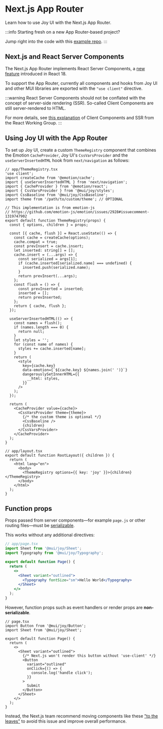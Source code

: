 # Next.js App Router

<p class="description">Learn how to use Joy UI with the Next.js App Router.</p>

:::info
Starting fresh on a new App Router-based project?

Jump right into the code with this [example repo](https://github.com/mui/material-ui/blob/master/examples/joy-next-app-router-ts).
:::

## Next.js and React Server Components

The Next.js App Router implements React Server Components, a [new feature](https://github.com/reactjs/rfcs/blob/main/text/0227-server-module-conventions.md#changes-since-v1) introduced in React 18.

To support the App Router, currently all components and hooks from Joy UI and other MUI libraries are exported with the `"use client"` directive.

:::warning
React Server Components should not be conflated with the concept of server-side rendering (SSR).
So-called Client Components are still server-rendered to HTML.

For more details, see [this explanation](https://github.com/reactwg/server-components/discussions/4) of Client Components and SSR from the React Working Group.
:::

## Using Joy UI with the App Router

To set up Joy UI, create a custom `ThemeRegistry` component that combines the Emotion `CacheProvider`, Joy UI's `CssVarsProvider` and the `useServerInsertedHTML` hook from `next/navigation` as follows:

```tsx
// app/ThemeRegistry.tsx
'use client';
import createCache from '@emotion/cache';
import { useServerInsertedHTML } from 'next/navigation';
import { CacheProvider } from '@emotion/react';
import { CssVarsProvider } from '@mui/joy/styles';
import CssBaseline from '@mui/joy/CssBaseline';
import theme from '/path/to/custom/theme'; // OPTIONAL

// This implementation is from emotion-js
// https://github.com/emotion-js/emotion/issues/2928#issuecomment-1319747902
export default function ThemeRegistry(props) {
  const { options, children } = props;

  const [{ cache, flush }] = React.useState(() => {
    const cache = createCache(options);
    cache.compat = true;
    const prevInsert = cache.insert;
    let inserted: string[] = [];
    cache.insert = (...args) => {
      const serialized = args[1];
      if (cache.inserted[serialized.name] === undefined) {
        inserted.push(serialized.name);
      }
      return prevInsert(...args);
    };
    const flush = () => {
      const prevInserted = inserted;
      inserted = [];
      return prevInserted;
    };
    return { cache, flush };
  });

  useServerInsertedHTML(() => {
    const names = flush();
    if (names.length === 0) {
      return null;
    }
    let styles = '';
    for (const name of names) {
      styles += cache.inserted[name];
    }
    return (
      <style
        key={cache.key}
        data-emotion={`${cache.key} ${names.join(' ')}`}
        dangerouslySetInnerHTML={{
          __html: styles,
        }}
      />
    );
  });

  return (
    <CacheProvider value={cache}>
      <CssVarsProvider theme={theme}>
        {/* the custom theme is optional */}
        <CssBaseline />
        {children}
      </CssVarsProvider>
    </CacheProvider>
  );
}

// app/layout.tsx
export default function RootLayout({ children }) {
  return (
    <html lang="en">
      <body>
        <ThemeRegistry options={{ key: 'joy' }}>{children}</ThemeRegistry>
      </body>
    </html>
  );
}
```

## Function props

Props passed from server components—for example `page.js` or other routing files—must be [serializable](https://nextjs.org/docs/getting-started/react-essentials#passing-props-from-server-to-client-components-serialization).

This works without any additional directives:

```jsx
// app/page.tsx
import Sheet from '@mui/joy/Sheet';
import Typography from '@mui/joy/Typography';

export default function Page() {
  return (
    <>
      <Sheet variant="outlined">
        <Typography fontSize="sm">Hello World</Typography>
      </Sheet>
    </>
  );
}
```

However, function props such as event handlers or render props are **non-serializable**.

```tsx
// page.tsx
import Button from '@mui/joy/Button';
import Sheet from '@mui/joy/Sheet';

export default function Page() {
  return (
    <>
      <Sheet variant="outlined">
        {/* Next.js won't render this button without 'use-client' */}
        <Button
          variant="outlined"
          onClick={() => {
            console.log('handle click');
          }}
        >
          Submit
        </Button>
      </Sheet>
    </>
  );
}
```

Instead, the Next.js team recommend moving components like these ["to the leaves"](https://nextjs.org/docs/getting-started/react-essentials#moving-client-components-to-the-leaves) to avoid this issue and improve overall performance.
